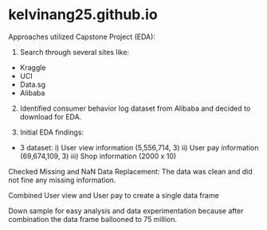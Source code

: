 # kelvinang25.github.io

Approaches utilized Capstone Project (EDA):

1) Search through several sites like:
  - Kraggle
  - UCI
  - Data.sg
  - Alibaba
  
2) Identified consumer behavior log dataset from Alibaba and decided to download for EDA.

3) Initial EDA findings:
  - 3 dataset:
       i)   User view information (5,556,714, 3)
       ii)  User pay information (69,674,109, 3)
       iii) Shop information (2000 x 10)

Checked Missing and NaN Data Replacement:
The data was clean and did not fine any missing information.

Combined User view and User pay to create a single data frame

Down sample for easy analysis and data experimentation because after combination the data frame ballooned to 75 million.





